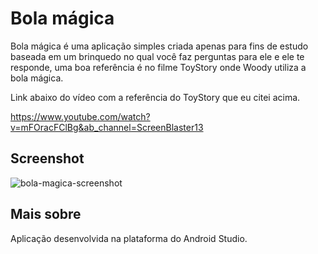 # Bola mágica

Bola mágica é uma aplicação simples criada apenas para fins de estudo baseada em um brinquedo no qual você faz perguntas para ele e ele te responde, uma boa referência é no filme ToyStory onde Woody utiliza a bola mágica.

Link abaixo do vídeo com a referência do ToyStory que eu citei acima.

https://www.youtube.com/watch?v=mFOracFClBg&ab_channel=ScreenBlaster13

## Screenshot

![bola-magica-screenshot](https://user-images.githubusercontent.com/74942532/138538129-72feb1da-ec62-45fd-9f10-e897ad18085c.png)

## Mais sobre

Aplicação desenvolvida na plataforma do Android Studio.
